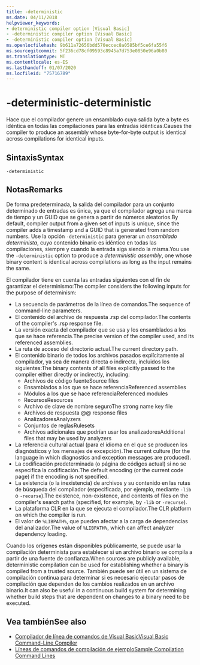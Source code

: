```yaml
---
title: -deterministic
ms.date: 04/11/2018
helpviewer_keywords:
- deterministic compiler option [Visual Basic]
- -deterministic compiler option [Visual Basic]
- -deterministic compiler option [Visual Basic]
ms.openlocfilehash: 9b611a72656bdd570eccec8a0585bf5ce6fa55f6
ms.sourcegitcommit: 5f236cd78cf09593c8945a7d753e0850e96a0b80
ms.translationtype: MT
ms.contentlocale: es-ES
ms.lasthandoff: 01/07/2020
ms.locfileid: "75716789"
---
```

# <a name="-deterministic"></a><span data-ttu-id="6db62-102">-deterministic</span><span class="sxs-lookup"><span data-stu-id="6db62-102">-deterministic</span></span>

<span data-ttu-id="6db62-103">Hace que el compilador genere un ensamblado cuya salida byte a byte es idéntica en todas las compilaciones para las entradas idénticas.</span><span class="sxs-lookup"><span data-stu-id="6db62-103">Causes the compiler to produce an assembly whose byte-for-byte output is identical across compilations for identical inputs.</span></span>

## <a name="syntax"></a><span data-ttu-id="6db62-104">Sintaxis</span><span class="sxs-lookup"><span data-stu-id="6db62-104">Syntax</span></span>

```console
-deterministic
```

## <a name="remarks"></a><span data-ttu-id="6db62-105">Notas</span><span class="sxs-lookup"><span data-stu-id="6db62-105">Remarks</span></span>

<span data-ttu-id="6db62-106">De forma predeterminada, la salida del compilador para un conjunto determinado de entradas es única, ya que el compilador agrega una marca de tiempo y un GUID que se genera a partir de números aleatorios.</span><span class="sxs-lookup"><span data-stu-id="6db62-106">By default, compiler output from a given set of inputs is unique, since the compiler adds a timestamp and a GUID that is generated from random numbers.</span></span> <span data-ttu-id="6db62-107">Use la opción `-deterministic` para generar un *ensamblado determinista*, cuyo contenido binario es idéntico en todas las compilaciones, siempre y cuando la entrada siga siendo la misma.</span><span class="sxs-lookup"><span data-stu-id="6db62-107">You use the `-deterministic` option to produce a *deterministic assembly*, one whose binary content is identical across compilations as long as the input remains the same.</span></span>

<span data-ttu-id="6db62-108">El compilador tiene en cuenta las entradas siguientes con el fin de garantizar el determinismo:</span><span class="sxs-lookup"><span data-stu-id="6db62-108">The compiler considers the following inputs for the purpose of determinism:</span></span>

- <span data-ttu-id="6db62-109">La secuencia de parámetros de la línea de comandos.</span><span class="sxs-lookup"><span data-stu-id="6db62-109">The sequence of command-line parameters.</span></span>
- <span data-ttu-id="6db62-110">El contenido del archivo de respuesta .rsp del compilador.</span><span class="sxs-lookup"><span data-stu-id="6db62-110">The contents of the compiler's .rsp response file.</span></span>
- <span data-ttu-id="6db62-111">La versión exacta del compilador que se usa y los ensamblados a los que se hace referencia.</span><span class="sxs-lookup"><span data-stu-id="6db62-111">The precise version of the compiler used, and its referenced assemblies.</span></span>
- <span data-ttu-id="6db62-112">La ruta de acceso del directorio actual.</span><span class="sxs-lookup"><span data-stu-id="6db62-112">The current directory path.</span></span>
- <span data-ttu-id="6db62-113">El contenido binario de todos los archivos pasados explícitamente al compilador, ya sea de manera directa o indirecta, incluidos los siguientes:</span><span class="sxs-lookup"><span data-stu-id="6db62-113">The binary contents of all files explicitly passed to the compiler either directly or indirectly, including:</span></span>
  - <span data-ttu-id="6db62-114">Archivos de código fuente</span><span class="sxs-lookup"><span data-stu-id="6db62-114">Source files</span></span>
  - <span data-ttu-id="6db62-115">Ensamblados a los que se hace referencia</span><span class="sxs-lookup"><span data-stu-id="6db62-115">Referenced assemblies</span></span>
  - <span data-ttu-id="6db62-116">Módulos a los que se hace referencia</span><span class="sxs-lookup"><span data-stu-id="6db62-116">Referenced modules</span></span>
  - <span data-ttu-id="6db62-117">Recursos</span><span class="sxs-lookup"><span data-stu-id="6db62-117">Resources</span></span>
  - <span data-ttu-id="6db62-118">Archivo de clave de nombre seguro</span><span class="sxs-lookup"><span data-stu-id="6db62-118">The strong name key file</span></span>
  - <span data-ttu-id="6db62-119">Archivos de respuesta @</span><span class="sxs-lookup"><span data-stu-id="6db62-119">@ response files</span></span>
  - <span data-ttu-id="6db62-120">Analizadores</span><span class="sxs-lookup"><span data-stu-id="6db62-120">Analyzers</span></span>
  - <span data-ttu-id="6db62-121">Conjuntos de reglas</span><span class="sxs-lookup"><span data-stu-id="6db62-121">Rulesets</span></span>
  - <span data-ttu-id="6db62-122">Archivos adicionales que podrían usar los analizadores</span><span class="sxs-lookup"><span data-stu-id="6db62-122">Additional files that may be used by analyzers</span></span>
- <span data-ttu-id="6db62-123">La referencia cultural actual (para el idioma en el que se producen los diagnósticos y los mensajes de excepción).</span><span class="sxs-lookup"><span data-stu-id="6db62-123">The current culture (for the language in which diagnostics and exception messages are produced).</span></span>
- <span data-ttu-id="6db62-124">La codificación predeterminada (o página de códigos actual) si no se especifica la codificación.</span><span class="sxs-lookup"><span data-stu-id="6db62-124">The default encoding (or the current code page) if the encoding is not specified.</span></span>
- <span data-ttu-id="6db62-125">La existencia (o la inexistencia) de archivos y su contenido en las rutas de búsqueda del compilador (especificada, por ejemplo, mediante `-lib` o `-recurse`).</span><span class="sxs-lookup"><span data-stu-id="6db62-125">The existence, non-existence, and contents of files on the compiler's search paths (specified, for example, by `-lib` or `-recurse`).</span></span>
- <span data-ttu-id="6db62-126">La plataforma CLR en la que se ejecuta el compilador.</span><span class="sxs-lookup"><span data-stu-id="6db62-126">The CLR platform on which the compiler is run.</span></span>
- <span data-ttu-id="6db62-127">El valor de `%LIBPATH%`, que pueden afectar a la carga de dependencias del analizador.</span><span class="sxs-lookup"><span data-stu-id="6db62-127">The value of `%LIBPATH%`, which can affect analyzer dependency loading.</span></span>

<span data-ttu-id="6db62-128">Cuando los orígenes están disponibles públicamente, se puede usar la compilación determinista para establecer si un archivo binario se compila a partir de una fuente de confianza.</span><span class="sxs-lookup"><span data-stu-id="6db62-128">When sources are publicly available, deterministic compilation can be used for establishing whether a binary is compiled from a trusted source.</span></span> <span data-ttu-id="6db62-129">También puede ser útil en un sistema de compilación continua para determinar si es necesario ejecutar pasos de compilación que dependen de los cambios realizados en un archivo binario.</span><span class="sxs-lookup"><span data-stu-id="6db62-129">It can also be useful in a continuous build system for determining whether build steps that are dependent on changes to a binary need to be executed.</span></span>

## <a name="see-also"></a><span data-ttu-id="6db62-130">Vea también</span><span class="sxs-lookup"><span data-stu-id="6db62-130">See also</span></span>

- [<span data-ttu-id="6db62-131">Compilador de línea de comandos de Visual Basic</span><span class="sxs-lookup"><span data-stu-id="6db62-131">Visual Basic Command-Line Compiler</span></span>](../../../visual-basic/reference/command-line-compiler/index.md)
- [<span data-ttu-id="6db62-132">Líneas de comandos de compilación de ejemplo</span><span class="sxs-lookup"><span data-stu-id="6db62-132">Sample Compilation Command Lines</span></span>](../../../visual-basic/reference/command-line-compiler/sample-compilation-command-lines.md)

